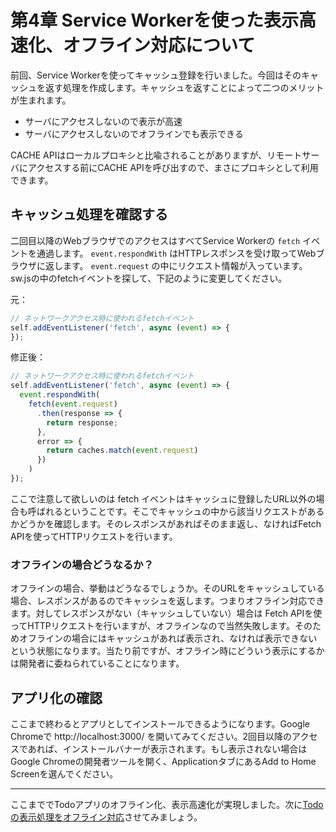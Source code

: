 # 第4章 Service Workerを使った表示高速化、オフライン対応について

前回、Service Workerを使ってキャッシュ登録を行いました。今回はそのキャッシュを返す処理を作成します。キャッシュを返すことによって二つのメリットが生まれます。

- サーバにアクセスしないので表示が高速
- サーバにアクセスしないのでオフラインでも表示できる

CACHE APIはローカルプロキシと比喩されることがありますが、リモートサーバにアクセスする前にCACHE APIを呼び出すので、まさにプロキシとして利用できます。

## キャッシュ処理を確認する

二回目以降のWebブラウザでのアクセスはすべてService Workerの `fetch` イベントを通過します。 `event.respondWith` はHTTPレスポンスを受け取ってWebブラウザに返します。 `event.request` の中にリクエスト情報が入っています。sw.jsの中のfetchイベントを探して、下記のように変更してください。

元：

```js
// ネットワークアクセス時に使われるfetchイベント
self.addEventListener('fetch', async (event) => {
});
```

修正後：

```js
// ネットワークアクセス時に使われるfetchイベント
self.addEventListener('fetch', async (event) => {
  event.respondWith(
    fetch(event.request)
      .then(response => {
        return response;
      }, 
      error => {
        return caches.match(event.request)
      })
    )
});
```

ここで注意して欲しいのは fetch イベントはキャッシュに登録したURL以外の場合も呼ばれるということです。そこでキャッシュの中から該当リクエストがあるかどうかを確認します。そのレスポンスがあればそのまま返し、なければFetch APIを使ってHTTPリクエストを行います。

### オフラインの場合どうなるか？

オフラインの場合、挙動はどうなるでしょうか。そのURLをキャッシュしている場合、レスポンスがあるのでキャッシュを返します。つまりオフライン対応できます。対してレスポンスがない（キャッシュしていない）場合は Fetch APIを使ってHTTPリクエストを行いますが、オフラインなので当然失敗します。そのためオフラインの場合にはキャッシュがあれば表示され、なければ表示できないという状態になります。当たり前ですが、オフライン時にどういう表示にするかは開発者に委ねられていることになります。

## アプリ化の確認

ここまで終わるとアプリとしてインストールできるようになります。Google Chromeで http://localhost:3000/ を開いてみてください。2回目以降のアクセスであれば、インストールバナーが表示されます。もし表示されない場合はGoogle Chromeの開発者ツールを開く、ApplicationタブにあるAdd to Home Screenを選んでください。

----

ここまででTodoアプリのオフライン化、表示高速化が実現しました。次に[Todoの表示処理をオフライン対応](5.md)させてみましょう。

